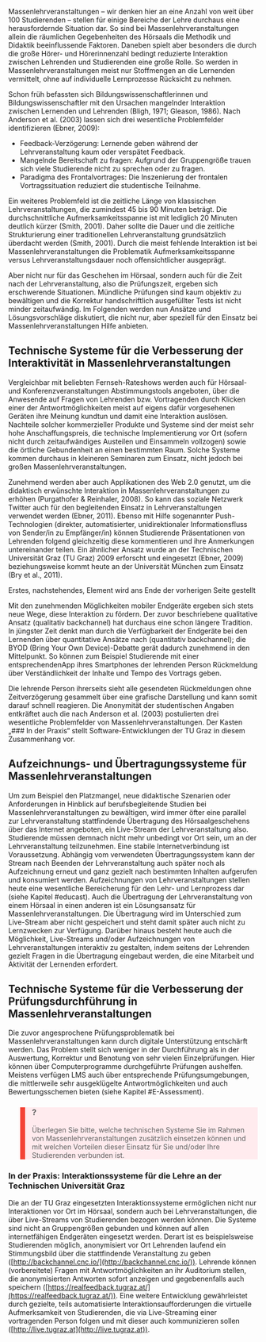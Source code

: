 <!-- filename: 03_Herausforderung_Praesenz-Massenlehrveranstaltungen.md -->
<!-- title: Herausforderung: Präsenz-Massenlehrveranstaltungen -->

Massenlehrveranstaltungen – wir denken hier an eine Anzahl von weit über 100 Studierenden – stellen für einige Bereiche der Lehre durchaus eine herausfordernde Situation dar. So sind bei Massenlehrveranstaltungen allein die räumlichen Gegebenheiten des Hörsaals die Methodik und Didaktik beeinflussende Faktoren. Daneben spielt aber besonders die durch die große Hörer- und Hörerinnenzahl bedingt reduzierte Interaktion zwischen Lehrenden und Studierenden eine große Rolle. So werden in Massenlehrveranstaltungen meist nur Stoffmengen an die Lernenden vermittelt, ohne auf individuelle Lernprozesse Rücksicht zu nehmen.

Schon früh befassten sich Bildungswissenschaftlerinnen und Bildungswissenschaftler mit den Ursachen mangelnder Interaktion zwischen Lernenden und Lehrenden (Bligh, 1971; Gleason, 1986). Nach Anderson et al. (2003) lassen sich drei wesentliche Problemfelder identifizieren (Ebner, 2009):

- Feedback-Verzögerung: Lernende geben während der Lehrveranstaltung kaum oder verspätet Feedback.
- Mangelnde Bereitschaft zu fragen: Aufgrund der Gruppengröße trauen sich viele Studierende nicht zu sprechen oder zu fragen.
- Paradigma des Frontalvortrages: Die Inszenierung der frontalen Vortragssituation reduziert die studentische Teilnahme.

Ein weiteres Problemfeld ist die zeitliche Länge von klassischen Lehrveranstaltungen, die zumindest 45 bis 90 Minuten beträgt. Die durchschnittliche Aufmerksamkeitsspanne ist mit lediglich 20 Minuten deutlich kürzer (Smith, 2001). Daher sollte die Dauer und die zeitliche Strukturierung einer traditionellen Lehrveranstaltung grundsätzlich überdacht werden (Smith, 2001). Durch die meist fehlende Interaktion ist bei Massenlehrveranstaltungen die Problematik Aufmerksamkeitsspanne versus Lehrveranstaltungsdauer noch offensichtlicher ausgeprägt.

Aber nicht nur für das Geschehen im Hörsaal, sondern auch für die Zeit nach der Lehrveranstaltung, also die Prüfungszeit, ergeben sich erschwerende Situationen. Mündliche Prüfungen sind kaum objektiv zu bewältigen und die Korrektur handschriftlich ausgefüllter Tests ist nicht minder zeitaufwändig. Im Folgenden werden nun Ansätze und Lösungsvorschläge diskutiert, die nicht nur, aber speziell für den Einsatz bei Massenlehrveranstaltungen Hilfe anbieten.

## Technische Systeme für die Verbesserung der Interaktivität in Massenlehrveranstaltungen

Vergleichbar mit beliebten Fernseh-Rateshows werden auch für Hörsaal- und Konferenzveranstaltungen Abstimmungstools angeboten, über die Anwesende auf Fragen von Lehrenden bzw. Vortragenden durch Klicken einer der Antwortmöglichkeiten meist auf eigens dafür vorgesehenen Geräten ihre Meinung kundtun und damit eine Interaktion auslösen. Nachteile solcher kommerzieller Produkte und Systeme sind der meist sehr hohe Anschaffungspreis, die technische Implementierung vor Ort (sofern nicht durch zeitaufwändiges Austeilen und Einsammeln vollzogen) sowie die örtliche Gebundenheit an einen bestimmten Raum. Solche Systeme kommen durchaus in kleineren Seminaren zum Einsatz, nicht jedoch bei großen Massenlehrveranstaltungen.

Zunehmend werden aber auch Applikationen des Web 2.0 genutzt, um die didaktisch erwünschte Interaktion in Massenlehrveranstaltungen zu erhöhen (Purgathofer & Reinhaler, 2008). So kann das soziale Netzwerk Twitter auch für den begleitenden Einsatz in Lehrveranstaltungen verwendet werden (Ebner, 2011). Ebenso mit Hilfe sogenannter Push-Technologien (direkter, automatisierter, unidirektionaler Informationsfluss von Sender/in zu Empfänger/in) können Studierende Präsentationen von Lehrenden folgend gleichzeitig diese kommentieren und ihre Anmerkungen untereinander teilen. Ein ähnlicher Ansatz wurde an der Technischen Universität Graz (TU Graz) 2009 erforscht und eingesetzt (Ebner, 2009) beziehungsweise kommt heute an der Universität München zum Einsatz (Bry et al., 2011).

Erstes, nachstehendes, Element wird ans Ende der vorherigen Seite gestellt

Mit den zunehmenden Möglichkeiten mobiler Endgeräte ergeben sich stets neue Wege, diese Interaktion zu fördern. Der zuvor beschriebene qualitative Ansatz (qualitativ backchannel) hat durchaus eine schon längere Tradition. In jüngster Zeit denkt man durch die Verfügbarkeit der Endgeräte bei den Lernenden über quantitative Ansätze nach (quantitativ backchannel); die BYOD (Bring Your Own Device)-Debatte gerät dadurch zunehmend in den Mittelpunkt. So können zum Beispiel Studierende mit einer entsprechendenApp ihres Smartphones der lehrenden Person Rückmeldung über Verständlichkeit der Inhalte und Tempo des Vortrags geben.

Die lehrende Person ihrerseits sieht alle gesendeten Rückmeldungen ohne Zeitverzögerung gesammelt über eine grafische Darstellung und kann somit darauf schnell reagieren. Die Anonymität der studentischen Angaben entkräftet auch die nach Anderson et al. (2003) postulierten drei wesentliche Problemfelder von Massenlehrveranstaltungen. Der Kasten „### In der Praxis“ stellt Software-Entwicklungen der TU Graz in diesem Zusammenhang vor.

## Aufzeichnungs- und Übertragungssysteme für Massenlehrveranstaltungen

Um zum Beispiel den Platzmangel, neue didaktische Szenarien oder Anforderungen in Hinblick auf berufsbegleitende Studien bei Massenlehrveranstaltungen zu bewältigen, wird immer öfter eine parallel zur Lehrveranstaltung stattfindende Übertragung des Hörsaalgeschehens über das Internet angeboten, ein Live-Stream der Lehrveranstaltung also. Studierende müssen demnach nicht mehr unbedingt vor Ort sein, um an der Lehrveranstaltung teilzunehmen. Eine stabile Internetverbindung ist Voraussetzung. Abhängig vom verwendeten Übertragungssystem kann der Stream nach Beenden der Lehrveranstaltung auch später noch als Aufzeichnung erneut und ganz gezielt nach bestimmten Inhalten aufgerufen und konsumiert werden. Aufzeichnungen von Lehrveranstaltungen stellen heute eine wesentliche Bereicherung für den Lehr- und Lernprozess dar (siehe Kapitel #educast). Auch die Übertragung der Lehrveranstaltung von einem Hörsaal in einen anderen ist ein Lösungsansatz für Massenlehrveranstaltungen. Die Übertragung wird im Unterschied zum Live-Stream aber nicht gespeichert und steht damit später auch nicht zu Lernzwecken zur Verfügung. Darüber hinaus besteht heute auch die Möglichkeit, Live-Streams und/oder Aufzeichnungen von Lehrveranstaltungen interaktiv zu gestalten, indem seitens der Lehrenden gezielt Fragen in die Übertragung eingebaut werden, die eine Mitarbeit und Aktivität der Lernenden erfordert.

## Technische Systeme für die Verbesserung der Prüfungsdurchführung in Massenlehrveranstaltungen

Die zuvor angesprochene Prüfungsproblematik bei Massenlehrveranstaltungen kann durch digitale Unterstützung entschärft werden. Das Problem stellt sich weniger in der Durchführung als in der Auswertung, Korrektur und Benotung von sehr vielen Einzelprüfungen. Hier können über Computerprogramme durchgeführte Prüfungen aushelfen. Meistens verfügen LMS auch über entsprechende Prüfungsumgebungen, die mittlerweile sehr ausgeklügelte Antwortmöglichkeiten und auch Bewertungsschemen bieten (siehe Kapitel #E-Assessment).

<blockquote style="background: #FFEBEE; border-left: 10px solid #F44336">

### ?

Überlegen Sie bitte, welche technischen Systeme Sie im Rahmen von Massenlehrveranstaltungen zusätzlich einsetzen können und mit welchen Vorteilen dieser Einsatz für Sie und/oder Ihre Studierenden verbunden ist.

</blockquote>

### In der Praxis: Interaktionssysteme für die Lehre an der Technischen Universität Graz

Die an der TU Graz eingesetzten Interaktionssysteme ermöglichen nicht nur Interaktionen vor Ort im Hörsaal, sondern auch bei Lehrveranstaltungen, die über Live-Streams von Studierenden bezogen werden können. Die Systeme sind nicht an Gruppengrößen gebunden und können auf allen internetfähigen Endgeräten eingesetzt werden. Derart ist es beispielsweise Studierenden möglich, anonymisiert vor Ort Lehrenden laufend ein Stimmungsbild über die stattfindende Veranstaltung zu geben ([http://backchannel.cnc.io/](http://backchannel.cnc.io/)). Lehrende können (vorbereitete) Fragen mit Antwortmöglichkeiten an ihr Auditorium stellen, die anonymisierten Antworten sofort anzeigen und gegebenenfalls auch speichern ([https://realfeedback.tugraz.at/](https://realfeedback.tugraz.at/)). Eine weitere Entwicklung gewährleistet durch gezielte, teils automatisierte Interaktionsaufforderungen die virtuelle Aufmerksamkeit von Studierenden, die via Live-Streaming einer vortragenden Person folgen und mit dieser auch kommunizieren sollen ([http://live.tugraz.at](http://live.tugraz.at)).

</blockquote>
